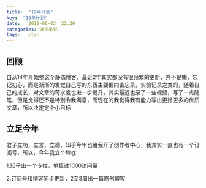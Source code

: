 ```yaml
---
title:  "19年计划"
key:  "19年计划"
date:   2019-06-03  22:20
categories: 读书笔记
tags:   plan
---
```

<style>
.finish{
    font-weight:bold;
    color:red;
    }
</style>

## 回顾

自从14年开始整这个静态博客，最近2年其实都没有很频繁的更新，并不是懒，忘记初心，而是渐渐的发觉自己写的东西主要偏向备忘录，实验记录之类的，随着自己的成长，对文章的苛求度也进一步提升，其实最近也录了一些视频，写了一点随笔，但是觉得还不是特别令我满意，而现在的我觉得我有能力写出更好更多的优质文章，所以决定定个小目标

## 立足今年

君子立功，立言，立德，知乎今年也给我开了创作者中心，我其实一直也有一个订阅号，所以，今年我立个flag: 

1.知乎出一个专栏，单篇过1000访问量

2.订阅号和博客同步更新，2至3周出一篇原创博客


